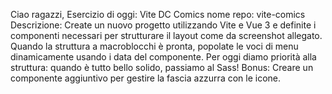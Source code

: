 Ciao ragazzi,
Esercizio di oggi: Vite DC Comics
nome repo: vite-comics
Descrizione:
Create un nuovo progetto utilizzando Vite e Vue 3 e definite i componenti necessari per strutturare il layout come da screenshot allegato.
Quando la struttura a macroblocchi è pronta, popolate le voci di menu dinamicamente usando i data del componente.
Per oggi diamo priorità alla struttura: quando è tutto bello solido, passiamo al Sass!
Bonus:
Creare un componente aggiuntivo per gestire la fascia azzurra con le icone.